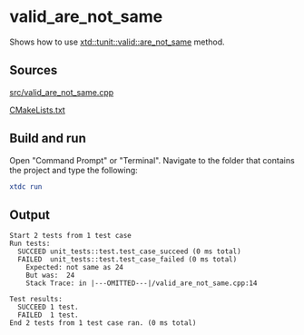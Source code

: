 # valid_are_not_same

Shows how to use [xtd::tunit::valid::are_not_same](https://gammasoft71.github.io/xtd/reference_guides/latest/classxtd_1_1tunit_1_1valid.html#ad59ecd6c98bdeab3dedfcd6dc31cac61) method.

## Sources

[src/valid_are_not_same.cpp](src/valid_are_not_same.cpp)

[CMakeLists.txt](CMakeLists.txt)

## Build and run

Open "Command Prompt" or "Terminal". Navigate to the folder that contains the project and type the following:

```cmake
xtdc run
```

## Output

```
Start 2 tests from 1 test case
Run tests:
  SUCCEED unit_tests::test.test_case_succeed (0 ms total)
  FAILED  unit_tests::test.test_case_failed (0 ms total)
    Expected: not same as 24
    But was:  24
    Stack Trace: in |---OMITTED---|/valid_are_not_same.cpp:14

Test results:
  SUCCEED 1 test.
  FAILED  1 test.
End 2 tests from 1 test case ran. (0 ms total)
```
